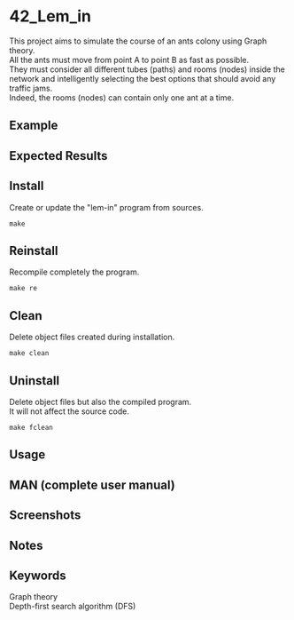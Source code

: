 # 42_Lem_in
This project aims to simulate the course of an ants colony using Graph theory.  
All the ants must move from point A to point B as fast as possible.  
They must consider all different tubes (paths) and rooms (nodes) inside the network and intelligently selecting the best options that should avoid any traffic jams.  
Indeed, the rooms (nodes) can contain only one ant at a time.

## Example

## Expected Results

## Install
Create or update the "lem-in" program from sources.

```
make
```

## Reinstall
Recompile completely the program.

```
make re
```

## Clean
Delete object files created during installation.

```
make clean
```

## Uninstall
Delete object files but also the compiled program.  
It will not affect the source code.

```
make fclean
```

## Usage

## MAN (complete user manual)

## Screenshots

## Notes

## Keywords
Graph theory  
Depth-first search algorithm (DFS)
